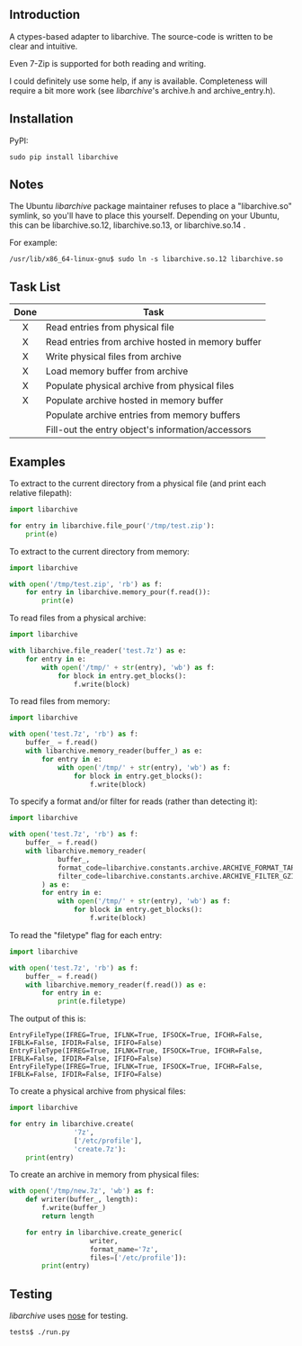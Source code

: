 Introduction
------------

A ctypes-based adapter to libarchive. The source-code is written to be clear 
and intuitive.

Even 7-Zip is supported for both reading and writing.

I could definitely use some help, if any is available. Completeness will 
require a bit more work (see *libarchive*'s archive.h and archive_entry.h).


Installation
------------

PyPI:

```
sudo pip install libarchive
```


Notes
-----

The Ubuntu *libarchive* package maintainer refuses to place a "libarchive.so" 
symlink, so you'll have to place this yourself. Depending on your Ubuntu, this 
can be libarchive.so.12, libarchive.so.13, or libarchive.so.14 .

For example:

```
/usr/lib/x86_64-linux-gnu$ sudo ln -s libarchive.so.12 libarchive.so
```


Task List
---------

| Done | Task |
|:----:| ---- |
| X | Read entries from physical file |
| X | Read entries from archive hosted in memory buffer |
| X | Write physical files from archive |
| X | Load memory buffer from archive |
| X | Populate physical archive from physical files |
| X | Populate archive hosted in memory buffer |
|   | Populate archive entries from memory buffers |
|   | Fill-out the entry object's information/accessors |


Examples
--------

To extract to the current directory from a physical file (and print each 
relative filepath):

```python
import libarchive

for entry in libarchive.file_pour('/tmp/test.zip'):
    print(e)
```

To extract to the current directory from memory:

```python
import libarchive

with open('/tmp/test.zip', 'rb') as f:
    for entry in libarchive.memory_pour(f.read()):
        print(e)
```

To read files from a physical archive:

```python
import libarchive

with libarchive.file_reader('test.7z') as e:
    for entry in e:
        with open('/tmp/' + str(entry), 'wb') as f:
            for block in entry.get_blocks():
                f.write(block)
```

To read files from memory:

```python
import libarchive

with open('test.7z', 'rb') as f:
    buffer_ = f.read()
    with libarchive.memory_reader(buffer_) as e:
        for entry in e:
            with open('/tmp/' + str(entry), 'wb') as f:
                for block in entry.get_blocks():
                    f.write(block)
```

To specify a format and/or filter for reads (rather than detecting it):

```python
import libarchive

with open('test.7z', 'rb') as f:
    buffer_ = f.read()
    with libarchive.memory_reader(
            buffer_,
            format_code=libarchive.constants.archive.ARCHIVE_FORMAT_TAR_USTAR, 
            filter_code=libarchive.constants.archive.ARCHIVE_FILTER_GZIP
        ) as e:
        for entry in e:
            with open('/tmp/' + str(entry), 'wb') as f:
                for block in entry.get_blocks():
                    f.write(block)
```

To read the "filetype" flag for each entry:

```python
import libarchive

with open('test.7z', 'rb') as f:
    buffer_ = f.read()
    with libarchive.memory_reader(f.read()) as e:
        for entry in e:
            print(e.filetype)
```

The output of this is:

```
EntryFileType(IFREG=True, IFLNK=True, IFSOCK=True, IFCHR=False, IFBLK=False, IFDIR=False, IFIFO=False)
EntryFileType(IFREG=True, IFLNK=True, IFSOCK=True, IFCHR=False, IFBLK=False, IFDIR=False, IFIFO=False)
EntryFileType(IFREG=True, IFLNK=True, IFSOCK=True, IFCHR=False, IFBLK=False, IFDIR=False, IFIFO=False)
```

To create a physical archive from physical files:

```python
import libarchive

for entry in libarchive.create(
                '7z', 
                ['/etc/profile'], 
                'create.7z'):
    print(entry)
```

To create an archive in memory from physical files:

```python
with open('/tmp/new.7z', 'wb') as f:
    def writer(buffer_, length):
        f.write(buffer_)
        return length

    for entry in libarchive.create_generic(
                    writer,
                    format_name='7z', 
                    files=['/etc/profile']):
        print(entry)
```


Testing
-------

*libarchive* uses [nose](https://nose.readthedocs.org) for testing.

```
tests$ ./run.py
```
